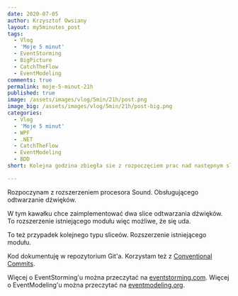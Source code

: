 ```yaml
---
date: 2020-07-05
author: Krzysztof Owsiany
layout: my5minutes_post
tags:
  - Vlog
  - 'Moje 5 minut'
  - EventStorming
  - BigPicture
  - CatchTheFlow
  - EventModeling
comments: true
permalink: moje-5-minut-21h
published: true
image: /assets/images/vlog/5min/21h/post.png
image_big: /assets/images/vlog/5min/21h/post-big.png
categories:
  - Vlog
  - 'Moje 5 minut'
  - WPF
  - .NET
  - CatchTheFlow
  - EventModeling
  - BDD
short: Kolejna godzina zbiegła sie z rozpoczęciem prac nad następnym slicem. Będzie łatwiej estymować. W tej godzine chcę zrealizować kolejne 2 slice związane z odtwarzaniem dźwięku krótkiej i długiej przerwy.

---
```

Rozpoczynam z rozszerzeniem procesora Sound. Obsługującego odtwarzanie dźwięków.

W tym kawałku chce zaimplementować dwa slice odtwarzania dźwięków.  To rozszerzenie istniejącego modułu więc możliwe, że się uda.

To też przypadek kolejnego typu sliceów. Rozszerzenie istniejącego modułu.

Kod dokumentuję w repozytorium Git'a. Korzystam też z [Conventional Commits](https://www.conventionalcommits.org/en/v1.0.0/).

Więcej o EventStorming'u można przeczytać na [eventstorming.com](https://www.eventstorming.com).
Więcej o EventModeling'u można przeczytać na [eventmodeling.org](https://eventmodeling.org).